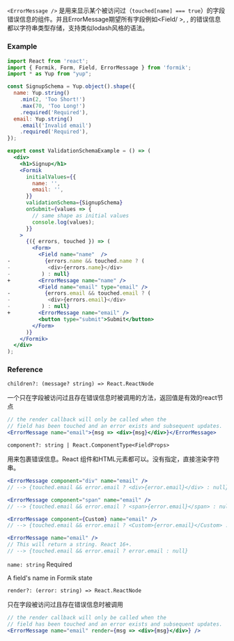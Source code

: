 ## <ErrorMessage />

`<ErrorMessage />` 是用来显示某个被访问过（`touched[name] === true`）的字段错误信息的组件。并且ErrorMessage期望所有字段例如<Field/ >, <FastField />, <FieldArray>的错误信息都以字符串类型存储，支持类似lodash风格的语法。

### Example

```jsx
import React from 'react';
import { Formik, Form, Field, ErrorMessage } from 'formik';
import * as Yup from "yup";

const SignupSchema = Yup.object().shape({
  name: Yup.string()
    .min(2, 'Too Short!')
    .max(70, 'Too Long!')
    .required('Required'),
  email: Yup.string()
    .email('Invalid email')
    .required('Required'),
});

export const ValidationSchemaExample = () => (
  <div>
    <h1>Signup</h1>
    <Formik
      initialValues={{
        name: '',
        email: '',
      }}
      validationSchema={SignupSchema}
      onSubmit={values => {
        // same shape as initial values
        console.log(values);
      }}
    >
      {({ errors, touched }) => (
        <Form>
          <Field name="name"  />
-           {errors.name && touched.name ? (
-            <div>{errors.name}</div>
-          ) : null}
+         <ErrorMessage name="name" />
          <Field name="email" type="email" />
-           {errors.email && touched.email ? (
-            <div>{errors.email}</div>
-          ) : null}
+         <ErrorMessage name="email" />
          <button type="submit">Submit</button>
        </Form>
      )}
    </Formik>
  </div>
);
```

### Reference

`children?: (message? string) => React.ReactNode`

一个只在字段被访问过且存在错误信息时被调用的方法，返回值是有效的react节点

```jsx
// the render callback will only be called when the
// field has been touched and an error exists and subsequent updates.
<ErrorMessage name="email">{msg => <div>{msg}</div>}</ErrorMessage>
```

`component?: string | React.ComponentType<FieldProps>`

用来包裹错误信息。React 组件和HTML元素都可以。没有指定，直接渲染字符串。

```jsx
<ErrorMessage component="div" name="email" />
// --> {touched.email && error.email ? <div>{error.email}</div> : null}

<ErrorMessage component="span" name="email" />
// --> {touched.email && error.email ? <span>{error.email}</span> : null}

<ErrorMessage component={Custom} name="email" />
// --> {touched.email && error.email ? <Custom>{error.email}</Custom> : null}

<ErrorMessage name="email" />
// This will return a string. React 16+.
// --> {touched.email && error.email ? error.email : null}
```

`name: string` Required

A field's name in Formik state

`render?: (error: string) => React.ReactNode`

只在字段被访问过且存在错误信息时被调用

```jsx
// the render callback will only be called when the
// field has been touched and an error exists and subsequent updates.
<ErrorMessage name="email" render={msg => <div>{msg}</div>} />
```